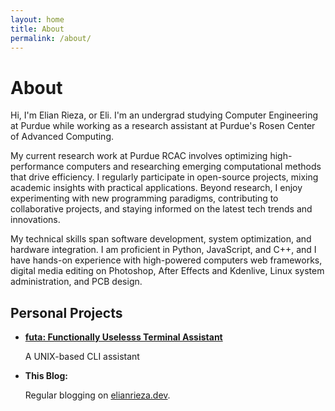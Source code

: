 ```yaml
---
layout: home
title: About
permalink: /about/
---
```


# **About**

Hi, I'm Elian Rieza, or Eli. I'm an undergrad studying Computer Engineering at Purdue while working as a research assistant at Purdue's Rosen Center of Advanced Computing.

My current research work at Purdue RCAC involves optimizing high-performance computers and researching emerging computational methods that drive efficiency. I regularly participate in open-source projects, mixing academic insights with practical applications. Beyond research, I enjoy experimenting with new programming paradigms, contributing to collaborative projects, and staying informed on the latest tech trends and innovations.

My technical skills span software development, system optimization, and hardware integration. I am proficient in Python, JavaScript, and C++, and I have hands-on experience with high-powered computers web frameworks, digital media editing on Photoshop, After Effects and Kdenlive, Linux system administration, and PCB design. 

## **Personal Projects**
- [**futa: Functionally Uselesss Terminal Assistant**](https://github.com/nail-e/futa)

  A UNIX-based CLI assistant
- **This Blog:**  
  
  Regular blogging on [elianrieza.dev](https://elianrieza.dev).
  
